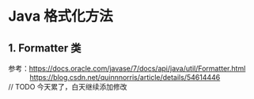# Java 格式化方法
## 1. Formatter 类
参考：https://docs.oracle.com/javase/7/docs/api/java/util/Formatter.html<br /> 
&nbsp;&nbsp;&nbsp;&nbsp;&nbsp;&nbsp;&nbsp;&nbsp;&nbsp;&nbsp;&nbsp;https://blog.csdn.net/quinnnorris/article/details/54614446<br />
// TODO 今天累了，白天继续添加修改
